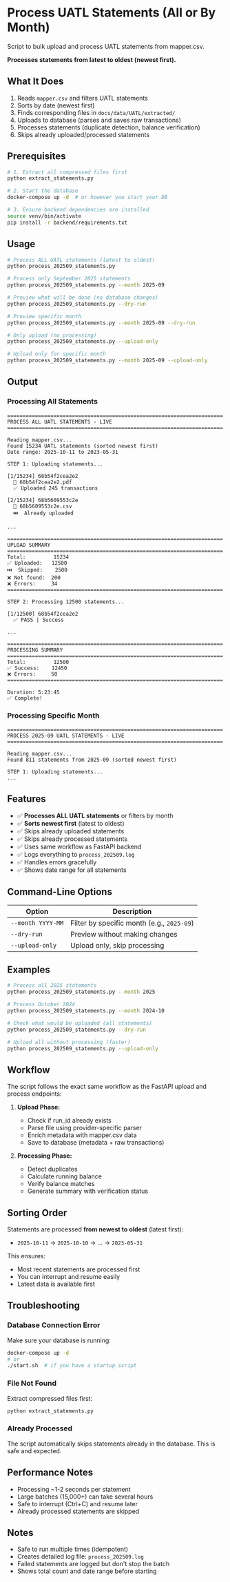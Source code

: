 # Process UATL Statements (All or By Month)

Script to bulk upload and process UATL statements from mapper.csv.

**Processes statements from latest to oldest (newest first).**

## What It Does

1. Reads `mapper.csv` and filters UATL statements
2. Sorts by date (newest first)
3. Finds corresponding files in `docs/data/UATL/extracted/`
4. Uploads to database (parses and saves raw transactions)
5. Processes statements (duplicate detection, balance verification)
6. Skips already uploaded/processed statements

## Prerequisites

```bash
# 1. Extract all compressed files first
python extract_statements.py

# 2. Start the database
docker-compose up -d  # or however you start your DB

# 3. Ensure backend dependencies are installed
source venv/bin/activate
pip install -r backend/requirements.txt
```

## Usage

```bash
# Process ALL UATL statements (latest to oldest)
python process_202509_statements.py

# Process only September 2025 statements
python process_202509_statements.py --month 2025-09

# Preview what will be done (no database changes)
python process_202509_statements.py --dry-run

# Preview specific month
python process_202509_statements.py --month 2025-09 --dry-run

# Only upload (no processing)
python process_202509_statements.py --upload-only

# Upload only for specific month
python process_202509_statements.py --month 2025-09 --upload-only
```

## Output

### Processing All Statements

```
======================================================================
PROCESS ALL UATL STATEMENTS - LIVE
======================================================================

Reading mapper.csv...
Found 15234 UATL statements (sorted newest first)
Date range: 2025-10-11 to 2023-05-31

STEP 1: Uploading statements...

[1/15234] 68b54f2cea2e2
  📄 68b54f2cea2e2.pdf
  ✅ Uploaded 245 transactions

[2/15234] 68b5609553c2e
  📄 68b5609553c2e.csv
  ⏭️  Already uploaded

...

======================================================================
UPLOAD SUMMARY
======================================================================
Total:         15234
✅ Uploaded:   12500
⏭️  Skipped:    2500
❌ Not found:  200
❌ Errors:     34
======================================================================

STEP 2: Processing 12500 statements...

[1/12500] 68b54f2cea2e2
  ✅ PASS | Success

...

======================================================================
PROCESSING SUMMARY
======================================================================
Total:         12500
✅ Success:    12450
❌ Errors:     50
======================================================================

Duration: 5:23:45
✅ Complete!
```

### Processing Specific Month

```
======================================================================
PROCESS 2025-09 UATL STATEMENTS - LIVE
======================================================================

Reading mapper.csv...
Found 811 statements from 2025-09 (sorted newest first)

STEP 1: Uploading statements...
...
```

## Features

- ✅ **Processes ALL UATL statements** or filters by month
- ✅ **Sorts newest first** (latest to oldest)
- ✅ Skips already uploaded statements
- ✅ Skips already processed statements
- ✅ Uses same workflow as FastAPI backend
- ✅ Logs everything to `process_202509.log`
- ✅ Handles errors gracefully
- ✅ Shows date range for all statements

## Command-Line Options

| Option | Description |
|--------|-------------|
| `--month YYYY-MM` | Filter by specific month (e.g., `2025-09`) |
| `--dry-run` | Preview without making changes |
| `--upload-only` | Upload only, skip processing |

## Examples

```bash
# Process all 2025 statements
python process_202509_statements.py --month 2025

# Process October 2024
python process_202509_statements.py --month 2024-10

# Check what would be uploaded (all statements)
python process_202509_statements.py --dry-run

# Upload all without processing (faster)
python process_202509_statements.py --upload-only
```

## Workflow

The script follows the exact same workflow as the FastAPI upload and process endpoints:

1. **Upload Phase:**
   - Check if run_id already exists
   - Parse file using provider-specific parser
   - Enrich metadata with mapper.csv data
   - Save to database (metadata + raw transactions)

2. **Processing Phase:**
   - Detect duplicates
   - Calculate running balance
   - Verify balance matches
   - Generate summary with verification status

## Sorting Order

Statements are processed **from newest to oldest** (latest first):
- `2025-10-11` → `2025-10-10` → ... → `2023-05-31`

This ensures:
- Most recent statements are processed first
- You can interrupt and resume easily
- Latest data is available first

## Troubleshooting

### Database Connection Error

Make sure your database is running:
```bash
docker-compose up -d
# or
./start.sh  # if you have a startup script
```

### File Not Found

Extract compressed files first:
```bash
python extract_statements.py
```

### Already Processed

The script automatically skips statements already in the database. This is safe and expected.

## Performance Notes

- Processing ~1-2 seconds per statement
- Large batches (15,000+) can take several hours
- Safe to interrupt (Ctrl+C) and resume later
- Already processed statements are skipped

## Notes

- Safe to run multiple times (idempotent)
- Creates detailed log file: `process_202509.log`
- Failed statements are logged but don't stop the batch
- Shows total count and date range before starting
